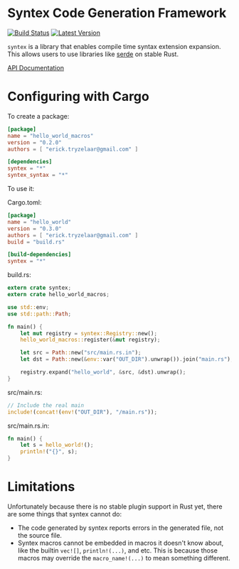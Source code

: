 Syntex Code Generation Framework
================================

[![Build Status](https://api.travis-ci.org/serde-rs/syntex.png?branch=master)](https://travis-ci.org/serde-rs/syntex)
[![Latest Version](https://img.shields.io/crates/v/syntex.svg)](https://crates.io/crates/syntex)

`syntex` is a library that enables compile time syntax extension expansion.
This allows users to use libraries like [serde](https://github.com/serde-rs/serde)
on stable Rust.

[API Documentation](https://docs.rs/syntex_syntax/)

Configuring with Cargo
======================

To create a package:

```toml
[package]
name = "hello_world_macros"
version = "0.2.0"
authors = [ "erick.tryzelaar@gmail.com" ]

[dependencies]
syntex = "*"
syntex_syntax = "*"
```

To use it:

Cargo.toml:

```toml
[package]
name = "hello_world"
version = "0.3.0"
authors = [ "erick.tryzelaar@gmail.com" ]
build = "build.rs"

[build-dependencies]
syntex = "*"
```

build.rs:

```rust
extern crate syntex;
extern crate hello_world_macros;

use std::env;
use std::path::Path;

fn main() {
    let mut registry = syntex::Registry::new();
    hello_world_macros::register(&mut registry);

    let src = Path::new("src/main.rs.in");
    let dst = Path::new(&env::var("OUT_DIR").unwrap()).join("main.rs");

    registry.expand("hello_world", &src, &dst).unwrap();
}
```

src/main.rs:

```rust
// Include the real main
include!(concat!(env!("OUT_DIR"), "/main.rs"));
```

src/main.rs.in:

```rust
fn main() {
    let s = hello_world!();
    println!("{}", s);
}
```

Limitations
===========

Unfortunately because there is no stable plugin support in Rust yet, there are
some things that syntex cannot do:

* The code generated by syntex reports errors in the generated file, not the
  source file.
* Syntex macros cannot be embedded in macros it doesn't know about, like the
  builtin `vec![]`, `println!(...)`, and etc. This is because those macros
  may override the `macro_name!(...)` to mean something different.
